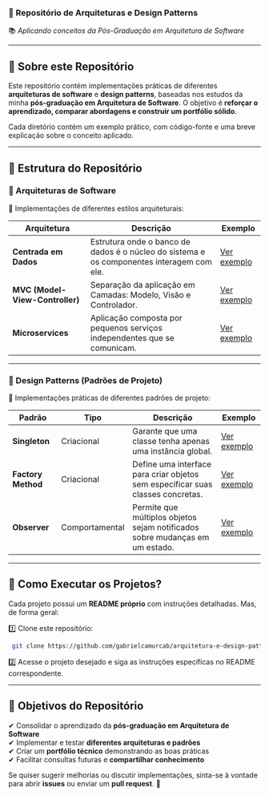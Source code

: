 ### 📌 Repositório de Arquiteturas e Design Patterns  
📚 *Aplicando conceitos da Pós-Graduação em Arquitetura de Software*  

---

## 📝 Sobre este Repositório  
Este repositório contém implementações práticas de diferentes **arquiteturas de software** e **design patterns**, baseadas nos estudos da minha **pós-graduação em Arquitetura de Software**. O objetivo é **reforçar o aprendizado, comparar abordagens e construir um portfólio sólido**.  

Cada diretório contém um exemplo prático, com código-fonte e uma breve explicação sobre o conceito aplicado.  

---

## 📂 Estrutura do Repositório  

### 🔹 Arquiteturas de Software  
📌 Implementações de diferentes estilos arquiteturais:  

| Arquitetura | Descrição | Exemplo |
|------------|------------|------------|
| **Centrada em Dados** | Estrutura onde o banco de dados é o núcleo do sistema e os componentes interagem com ele. | [Ver exemplo](./arquitetura-centrada-dados) |
| **MVC (Model-View-Controller)** | Separação da aplicação em Camadas: Modelo, Visão e Controlador. | [Ver exemplo](./arquitetura-mvc) |
| **Microservices** | Aplicação composta por pequenos serviços independentes que se comunicam. | [Ver exemplo](./arquitetura-microservicos) |

---

### 🔹 Design Patterns (Padrões de Projeto)  
📌 Implementações práticas de diferentes padrões de projeto:  

| Padrão | Tipo | Descrição | Exemplo |
|------------|------------|------------|------------|
| **Singleton** | Criacional | Garante que uma classe tenha apenas uma instância global. | [Ver exemplo](./design-patterns/singleton) |
| **Factory Method** | Criacional | Define uma interface para criar objetos sem especificar suas classes concretas. | [Ver exemplo](./design-patterns/factory) |
| **Observer** | Comportamental | Permite que múltiplos objetos sejam notificados sobre mudanças em um estado. | [Ver exemplo](./design-patterns/observer) |

---

## 🚀 Como Executar os Projetos?  
Cada projeto possui um **README próprio** com instruções detalhadas. Mas, de forma geral:  

1️⃣ Clone este repositório:  
```bash
 git clone https://github.com/gabrielcamurcab/arquitetura-e-design-patterns.git
```

2️⃣ Acesse o projeto desejado e siga as instruções específicas no README correspondente.  

---

## 📌 Objetivos do Repositório  
✔ Consolidar o aprendizado da **pós-graduação em Arquitetura de Software**  
✔ Implementar e testar **diferentes arquiteturas e padrões**  
✔ Criar um **portfólio técnico** demonstrando as boas práticas  
✔ Facilitar consultas futuras e **compartilhar conhecimento**  

Se quiser sugerir melhorias ou discutir implementações, sinta-se à vontade para abrir **issues** ou enviar um **pull request**. 🚀  